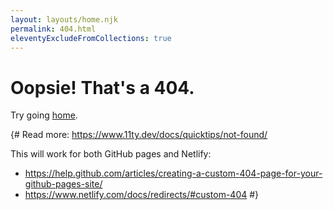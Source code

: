```yaml
---
layout: layouts/home.njk
permalink: 404.html
eleventyExcludeFromCollections: true
---
```

# Oopsie! That's a 404.

Try going <a href="{{ '/' | url }}">home</a>.

{#
Read more: https://www.11ty.dev/docs/quicktips/not-found/

This will work for both GitHub pages and Netlify:

* https://help.github.com/articles/creating-a-custom-404-page-for-your-github-pages-site/
* https://www.netlify.com/docs/redirects/#custom-404
#}
